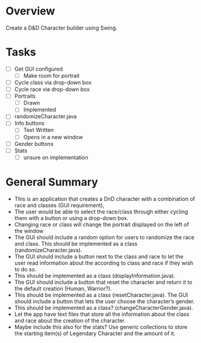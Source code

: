 # Overview
Create a D&D Character builder using Swing.

# Tasks
- [ ] Get GUI configured
	- [ ] Make room for portrait
- [ ] Cycle class via drop-down box
- [ ] Cycle race via drop-down box
- [ ] Portraits
	- [ ] Drawn
	- [ ] Implemented
- [ ] randomizeCharacter.java
- [ ] Info buttons
	- [ ] Text Written
	- [ ] Opens in a new window
- [ ] Gender buttons
- [ ] Stats
	- [ ] unsure on implementation
# General Summary

- This is an application that creates a DnD character with a combination of race and classes (GUI requirement),
- The user would be able to select the race/class through either cycling them with a button or using a drop-down box. 
- Changing race or class will change the portrait displayed on the left of the window
- The GUI should include a random option for users to randomize the race and class. This should be implemented as a class (randomizeCharacter.java). 
- The GUI should include a button next to the class and race to let the user read information about the according to class and race if they wish to do so.
- This should be implemented as a class (displayInformation.java). 
- The GUI should include a button that reset the character and return it to the default creation (Human, Warrior?). 
- This should be implemented as a class (resetCharacter.java). The GUI should include a button that lets the user choose the character’s gender. 
- This should be implemented as a class? (changeCharacterGender.java).
- Let the app have text files that store all the information about the class and race about the creation of the character. 
- Maybe include this also for the stats? Use generic collections to store the starting item(s) of Legendary Character and the amount of it.
